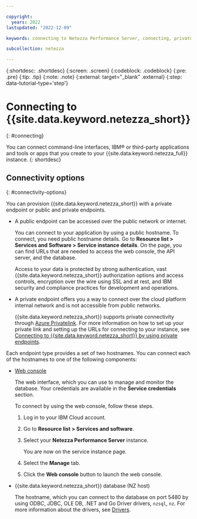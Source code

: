 ```yaml
---

copyright:
  years: 2022
lastupdated: "2022-12-09"

keywords: connecting to Netezza Performance Server, connecting, private endpoint, public endpoint, public and private endpoints, web console,

subcollection: netezza

---
```


{:shortdesc: .shortdesc}
{:screen: .screen}
{:codeblock: .codeblock}
{:pre: .pre}
{:tip: .tip}
{:note: .note}
{:external: target="_blank" .external}
{:step: data-tutorial-type='step'}

# Connecting to {{site.data.keyword.netezza_short}}
{: #connecting}

You can connect command-line interfaces, IBM® or third-party applications and tools or apps that you create to your {{site.data.keyword.netezza_full}} instance.
{: shortdesc}

## Connectivity options
{: #connectivity-options}

You can provision {{site.data.keyword.netezza_short}} with a private endpoint or public and private endpoints.

- A public endpoint can be accessed over the public network or internet.

   You can connect to your application by using a public hostname. To connect, you need public hostname details. Go to **Resource list > Services and Software > Service instance details**. On the page, you can find URLs that are needed to access the web console, the API server, and the database.

   Access to your data is protected by strong authentication, vast {{site.data.keyword.netezza_short}} authorization options and access controls, encryption over the wire using SSL and at rest, and IBM security and compliance practices for development and operations.

- A private endpoint offers you a way to connect over the cloud platform internal network and is not accessible from public networks.

   {{site.data.keyword.netezza_short}} supports private connectivity through [Azure Privatelink](https://azure.microsoft.com/en-us/pricing/details/private-link/#overview). For more information on how to set up your private link and setting up the URLs for connecting to your instance, see [Connecting to {{site.data.keyword.netezza_short}} by using private endpoints](/docs/netezza?topic=netezza-connecting-to-netezza-performance-server-by-using-private-endpoints&interface=ui).

Each endpoint type provides a set of two hostnames. You can connect each of the hostnames to one of the following components:

- [Web console](/docs/netezza?topic=netezza-getstarted-console)

   The web interface, which you can use to manage and monitor the database. Your credentials are available in the **Service credentials** section.

   To connect by using the web console, follow these steps.

   1. Log in to your IBM Cloud account.
   1. Go to **Resource list > Services and software**.
   1. Select your **Netezza Performance Server** instance.

      You are now on the service instance page.

   1. Select the **Manage** tab.
   1. Click the **Web console** button to launch the web console.

- {{site.data.keyword.netezza_short}} database (NZ host)

   The hostname, which you can connect to the database on port 5480 by using ODBC, JDBC, OLE DB, .NET and Go Driver drivers, `nzsql`, `nz`. For more information about the drivers, see [Drivers](https://ibm.com/docs/en/netezza?topic=ndu-drivers-language-support-1).
